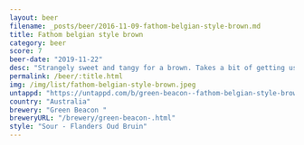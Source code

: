 ```yaml
---
layout: beer
filename: _posts/beer/2016-11-09-fathom-belgian-style-brown.md
title: Fathom belgian style brown
category: beer
score: 7
beer-date: "2019-11-22"
desc: "Strangely sweet and tangy for a brown. Takes a bit of getting used to and not particularly special"
permalink: /beer/:title.html
img: /img/list/fathom-belgian-style-brown.jpeg
untappd: "https://untappd.com/b/green-beacon--fathom-belgian-style-brown/3140505"
country: "Australia"
brewery: "Green Beacon "
breweryURL: "/brewery/green-beacon-.html"
style: "Sour - Flanders Oud Bruin"
---
```

